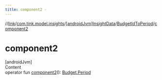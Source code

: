 ```yaml
---
title: component2 -
---
```

//[link](../../../index.md)/[com.tink.model.insights](../../index.md)/[[androidJvm]InsightData](../index.md)/[BudgetIdToPeriod](index.md)/[component2](component2.md)



# component2  
[androidJvm]  
Content  
operator fun [component2](component2.md)(): [Budget.Period](../../../com.tink.model.budget/[android-jvm]-budget/-period/index.md)  



